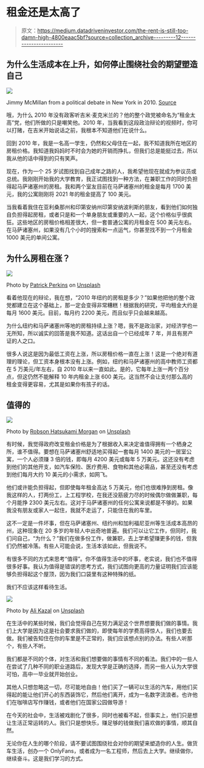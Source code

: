 # 租金还是太高了

> 原文：<https://medium.datadriveninvestor.com/the-rent-is-still-too-damn-high-4800eaac5bf?source=collection_archive---------12----------------------->

## 为什么生活成本在上升，如何停止围绕社会的期望塑造自己

![](img/c25ba40f0511d8924ec693ff9ee898fc.png)

Jimmy McMillan from a political debate in New York in 2010\. [Source](https://www.wfyi.org/news/articles/when-buying-a-home-is-too-costly-and-the-rent-is-too-damn-high)

哦，为什么 2010 年没有政客听吉米·麦克米兰的？他的整个政党被命名为“租金太高”党，他们所做的只是嘲笑他。2010 年，当我看到这段政治辩论的视频时，你可以打赌，在吉米开始说话之前，我根本不知道他们在说什么。

回到 2010 年，我是一名高一学生，仍然和父母住在一起，我不知道我所在地区的房租价格。我知道我妈妈时不时会为她的开销而挣扎，但我们总是能挺过去，所以我从他的话中得到的只有笑声。

现在，作为一个 25 岁试图找到自己成年之路的人，我希望他现在就成为参议员或总统。我刚刚开始我的大学教育，我正试图找到一种方法，在兼职工作的同时负担得起马萨诸塞州的房租。我和两个室友目前在马萨诸塞州的租金是每月 1700 美元，我的公寓刚刚将 2021 年的租金提高了 100 美元。

当我看着我住在亚利桑那州和印第安纳州印第安纳波利斯的朋友，看到他们如何独自负担得起房租，或者只是和一个单身朋友或重要的人一起，这个价格似乎很疯狂。这些地区的房租价格相差很大，但一套普通公寓的月租金在 500 美元左右。在马萨诸塞州，如果没有几个小时的搜索和一点运气，你甚至找不到一个月租金 1000 美元的单间公寓。

## 为什么房租在涨？

![](img/9ab8d1b5abd5c38ce775e27914f638cc.png)

Photo by [Patrick Perkins](https://unsplash.com/@patrickperkins?utm_source=medium&utm_medium=referral) on [Unsplash](https://unsplash.com?utm_source=medium&utm_medium=referral)

看着他现在的辩论，我在想，“2010 年纽约的房租是多少？”如果他把他的整个政党都建立在这个基础上，那一定会变得非常糟糕！根据我的研究，平均租金大约是每月 1600 美元。目前，每月约 2200 美元，而且似乎只会越来越高。

为什么纽约和马萨诸塞州等地的房租持续上涨？嗯，我不是政治家，对经济学也一无所知，所以诚实的回答是我不知道。这话出自一个已经成年 7 年，并且有房产证的人之口。

很多人说这是因为最低工资在上涨，所以房租价格一直在上涨！这是一个绝对有道理的理论，但工资本身根本没有上涨。例如，纽约和马萨诸塞州的高中教师工资都在 5 万美元/年左右，自 2010 年以来一直如此。是的，它每年上涨一两个百分点，但这仍然不能解释 10 年内租金上涨 600 美元。这当然不会让支付那么高的租金变得更容易，尤其是如果你有孩子的话。

## 值得的

![](img/6d87b5e8bce97ec4d554a9f97bd8cc0e.png)

Photo by [Robson Hatsukami Morgan](https://unsplash.com/@robsonhmorgan?utm_source=medium&utm_medium=referral) on [Unsplash](https://unsplash.com?utm_source=medium&utm_medium=referral)

有时候，我觉得政府改变租金价格是为了根据收入来决定谁值得拥有一个栖身之所，谁不值得。要想在马萨诸塞州舒适地买得起一套每月 1400 美元的一居室公寓，一个人必须赚 3 倍的钱，即每月 4200 美元或每年 5 万美元。这还没有考虑到他们的其他开支，如汽车保险、医疗费用、食物和其他必需品，甚至还没有考虑到他们每月大约 10 美元的小需求，如网飞。

他们或许能负担得起，但即使每年租金高达 5 万美元，他们也很难挣到房租。像我这样的人，打两份工，上工程学校，在我还没筋疲力尽的时候偶尔做做兼职，每个月能挣 2300 美元左右。这对于马萨诸塞州的任何公寓来说都是不够的。如果我没有朋友或家人一起住，我就不走运了，只能住在我的车里。

这不一定是一件坏事，但在马萨诸塞州、纽约州和加利福尼亚州等生活成本高昂的州，这种现象在 20 多岁的年轻人中出奇地普遍。我们可以让它工作，但同时，我们问自己，“为什么？”我们在做多份工作，做兼职，去上学希望赚更多的钱，但我们仍然被冷落。有些人可能会说，生活本该如此，但我说不。

有很多不同的方式来思考“值得”。你不值得生活中的坏事，老实说，我们也不值得很多好事。我认为值得是错误的思考方式，我们试图向更高的力量证明我们应该能够负担得起这个屋顶，因为我们口袋里有这种特殊的纸。

我们不应该这样看待生活。

![](img/686f2cef0ebfe3a98c9b37e82798d489.png)

Photo by [Ali Kazal](https://unsplash.com/@lureofadventure?utm_source=medium&utm_medium=referral) on [Unsplash](https://unsplash.com?utm_source=medium&utm_medium=referral)

在生活中的某些时候，我们会觉得自己在努力满足这个世界想要我们做的事情。我们上大学是因为这是社会要求我们做的，即使每年的学费高得惊人，我们也要去做。我们被告知住在你的车里是不正常的，我们应该想点别的办法。有些人听那个，有些人不听。

我们都是不同的个体，对生活和我们想要做的事情有不同的看法。我们中的一些人在尝试了几种不同的职业道路后，发现大学是正确的选择，而另一些人认为大学很可怕，高中一毕业就开始创业。

其他人只想忽略这一切，尽可能地自由！他们买了一辆可以生活的汽车，用他们买得起的能让他们开心的东西装饰它，然后他们离开，成为一名数字流浪者。也许他们在咖啡店写作赚钱，或者他们在国家公园做导游！

在今天的社会中，生活被戏剧化了很多，同时也被看不起，但事实上，他们只是想让生活正常运转的人。我们只是想快乐，赚足够的钱做我们喜欢做的事情，顺其自然。

无论你在人生的哪个阶段，请不要试图围绕社会对你的期望来塑造你的人生。做货车生活，创办一个 OnlyFans，或者成为一名工程师，然后去上大学。继续做你，继续奋斗。这是我们学习的方式。